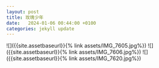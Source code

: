 ```yaml
---
layout: post
title: 玫瑰少年
date:   2024-01-06 00:44:00 +0100
categories: jekyll update
---
```

![]({{site.assetbaseurl}}{% link assets/IMG_7605.jpg%})
![]({{site.assetbaseurl}}{% link assets/IMG_7606.jpg%})
![]({{site.assetbaseurl}}{% link assets/IMG_7620.jpg%})




